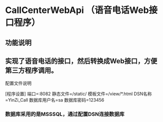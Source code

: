 CallCenterWebApi （语音电话Web接口程序）
=======================================
功能说明
--------------------------------------
实现了语音电话的接口，然后转换成Web接口，方便第三方程序调用。
--------------------------------------
配置文件说明

[程序设置]
端口=:8082
静态文件=/static/
模板文件=/view/*.html
DSN名称=YinZi_Call
数据库用户名=sa
数据库密码=123456

### 数据库采用的是MSSSQL，通过配置DSN连接数据库

